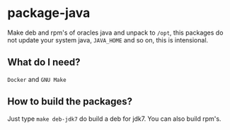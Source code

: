 package-java
============

Make deb and rpm's of oracles java and unpack to `/opt`, this packages do not update your system java, `JAVA_HOME` and so on, this is intensional.

## What do I need?

`Docker` and `GNU Make`

## How to build the packages?

Just type `make deb-jdk7` do build a deb for jdk7. You can also build rpm's.
